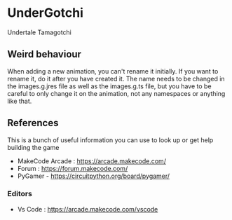 # UnderGotchi

Undertale Tamagotchi

## Weird behaviour

When adding a new animation, you can't rename it initially. If you want to rename it, do it after you have created it. The name needs to be changed in the images.g.jres file as well as the images.g.ts file, but you have to be careful to only change it on the animation, not any namespaces or anything like that.


## References

This is a bunch of useful information you can use to look up or get help building the game

- MakeCode Arcade : https://arcade.makecode.com/
- Forum : https://forum.makecode.com/
- PyGamer - https://circuitpython.org/board/pygamer/


### Editors

- Vs Code : https://arcade.makecode.com/vscode

